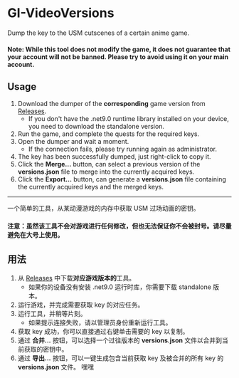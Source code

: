 # GI-VideoVersions
Dump the key to the USM cutscenes of a certain anime game.
#### Note: While this tool does not modify the game, it does not guarantee that your account will not be banned. Please try to avoid using it on your main account.

## Usage
1. Download the dumper of the **corresponding** game version from [Releases](https://github.com/Asayu233/GI-VideoVersions/releases).  
   - If you don't have the .net9.0 runtime library installed on your device, you need to download the standalone version.
2. Run the game, and complete the quests for the required keys.
3. Open the dumper and wait a moment.  
   - If the connection fails, please try running again as administrator.
4. The key has been successfully dumped, just right-click to copy it.
5. Click the **Merge...** button, can select a previous version of the **versions.json** file to merge into the currently acquired keys.
6. Click the **Export...** button, can generate a **versions.json** file containing the currently acquired keys and the merged keys.

---
一个简单的工具，从某动漫游戏的内存中获取 USM 过场动画的密钥。
#### 注意：虽然该工具不会对游戏进行任何修改，但也无法保证你不会被封号。请尽量避免在大号上使用。

## 用法
1. 从 [Releases](https://github.com/Asayu233/GI-VideoVersions/releases) 中下载**对应游戏版本的**工具。  
   - 如果你的设备没有安装 .net9.0 运行时库，你需要下载 standalone 版本。
2. 运行游戏，并完成需要获取 key 的对应任务。
3. 运行工具，并稍等片刻。 
   - 如果提示连接失败，请以管理员身份重新运行工具。
4. 获取 key 成功，你可以直接通过右键单击需要的 key 以复制。
5. 通过 **合并...** 按钮，可以选择一个过往版本的 **versions.json** 文件以合并到当前获取的密钥中。
6. 通过 **导出...** 按钮，可以一键生成包含当前获取 key 及被合并的所有 key 的 **versions.json** 文件。
嘿嘿
